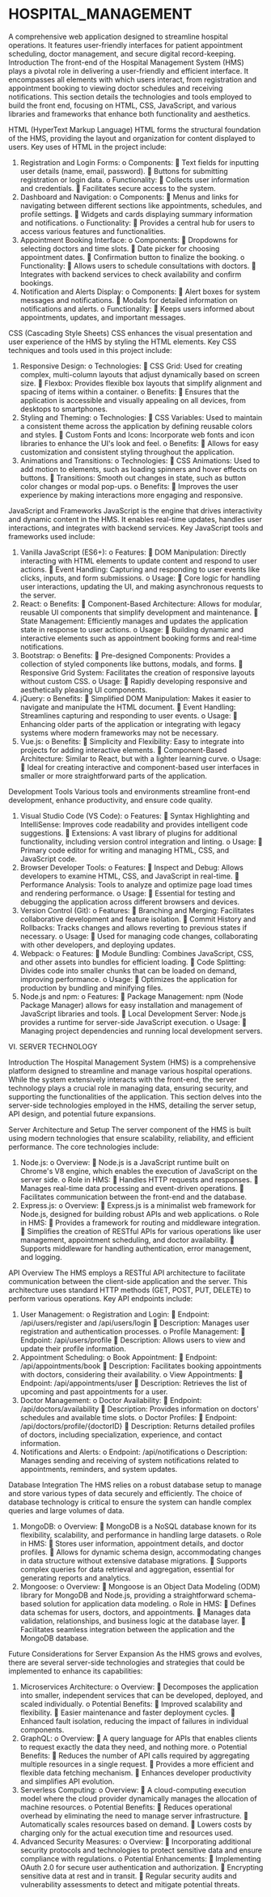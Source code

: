 # HOSPITAL_MANAGEMENT
A comprehensive web application designed to streamline hospital operations. It features user-friendly interfaces for patient appointment scheduling, doctor management, and secure digital record-keeping. 
Introduction
The front-end of the Hospital Management System (HMS) plays a pivotal role in delivering a user-friendly and efficient interface. It encompasses all elements with which users interact, from registration and appointment booking to viewing doctor schedules and receiving notifications. This section details the technologies and tools employed to build the front end, focusing on HTML, CSS, JavaScript, and various libraries and frameworks that enhance both functionality and aesthetics.

HTML (HyperText Markup Language)
HTML forms the structural foundation of the HMS, providing the layout and organization for content displayed to users. Key uses of HTML in the project include:
1.	Registration and Login Forms:
o	Components:
	Text fields for inputting user details (name, email, password).
	Buttons for submitting registration or login data.
o	Functionality:
	Collects user information and credentials.
	Facilitates secure access to the system.
2.	Dashboard and Navigation:
o	Components:
	Menus and links for navigating between different sections like appointments, schedules, and profile settings.
	Widgets and cards displaying summary information and notifications.
o	Functionality:
	Provides a central hub for users to access various features and functionalities.
3.	Appointment Booking Interface:
o	Components:
	Dropdowns for selecting doctors and time slots.
	Date picker for choosing appointment dates.
	Confirmation button to finalize the booking.
o	Functionality:
	Allows users to schedule consultations with doctors.
	Integrates with backend services to check availability and confirm bookings.
4.	Notification and Alerts Display:
o	Components:
	Alert boxes for system messages and notifications.
	Modals for detailed information on notifications and alerts.
o	Functionality:
	Keeps users informed about appointments, updates, and important messages.

CSS (Cascading Style Sheets)
CSS enhances the visual presentation and user experience of the HMS by styling the HTML elements. Key CSS techniques and tools used in this project include:
1.	Responsive Design:
o	Technologies:
	CSS Grid: Used for creating complex, multi-column layouts that adjust dynamically based on screen size.
	Flexbox: Provides flexible box layouts that simplify alignment and spacing of items within a container.
o	Benefits:
	Ensures that the application is accessible and visually appealing on all devices, from desktops to smartphones.
2.	Styling and Theming:
o	Technologies:
	CSS Variables: Used to maintain a consistent theme across the application by defining reusable colors and styles.
	Custom Fonts and Icons: Incorporate web fonts and icon libraries to enhance the UI's look and feel.
o	Benefits:
	Allows for easy customization and consistent styling throughout the application.
3.	Animations and Transitions:
o	Technologies:
	CSS Animations: Used to add motion to elements, such as loading spinners and hover effects on buttons.
	Transitions: Smooth out changes in state, such as button color changes or modal pop-ups.
o	Benefits:
	Improves the user experience by making interactions more engaging and responsive.

JavaScript and Frameworks
JavaScript is the engine that drives interactivity and dynamic content in the HMS. It enables real-time updates, handles user interactions, and integrates with backend services. Key JavaScript tools and frameworks used include:
1.	Vanilla JavaScript (ES6+):
o	Features:
	DOM Manipulation: Directly interacting with HTML elements to update content and respond to user actions.
	Event Handling: Capturing and responding to user events like clicks, inputs, and form submissions.
o	Usage:
	Core logic for handling user interactions, updating the UI, and making asynchronous requests to the server.
2.	React:
o	Benefits:
	Component-Based Architecture: Allows for modular, reusable UI components that simplify development and maintenance.
	State Management: Efficiently manages and updates the application state in response to user actions.
o	Usage:
	Building dynamic and interactive elements such as appointment booking forms and real-time notifications.
3.	Bootstrap:
o	Benefits:
	Pre-designed Components: Provides a collection of styled components like buttons, modals, and forms.
	Responsive Grid System: Facilitates the creation of responsive layouts without custom CSS.
o	Usage:
	Rapidly developing responsive and aesthetically pleasing UI components.
4.	jQuery:
o	Benefits:
	Simplified DOM Manipulation: Makes it easier to navigate and manipulate the HTML document.
	Event Handling: Streamlines capturing and responding to user events.
o	Usage:
	Enhancing older parts of the application or integrating with legacy systems where modern frameworks may not be necessary.
5.	Vue.js:
o	Benefits:
	Simplicity and Flexibility: Easy to integrate into projects for adding interactive elements.
	Component-Based Architecture: Similar to React, but with a lighter learning curve.
o	Usage:
	Ideal for creating interactive and component-based user interfaces in smaller or more straightforward parts of the application.

Development Tools
Various tools and environments streamline front-end development, enhance productivity, and ensure code quality.
1.	Visual Studio Code (VS Code):
o	Features:
	Syntax Highlighting and IntelliSense: Improves code readability and provides intelligent code suggestions.
	Extensions: A vast library of plugins for additional functionality, including version control integration and linting.
o	Usage:
	Primary code editor for writing and managing HTML, CSS, and JavaScript code.
2.	Browser Developer Tools:
o	Features:
	Inspect and Debug: Allows developers to examine HTML, CSS, and JavaScript in real-time.
	Performance Analysis: Tools to analyze and optimize page load times and rendering performance.
o	Usage:
	Essential for testing and debugging the application across different browsers and devices.
3.	Version Control (Git):
o	Features:
	Branching and Merging: Facilitates collaborative development and feature isolation.
	Commit History and Rollbacks: Tracks changes and allows reverting to previous states if necessary.
o	Usage:
	Used for managing code changes, collaborating with other developers, and deploying updates.
4.	Webpack:
o	Features:
	Module Bundling: Combines JavaScript, CSS, and other assets into bundles for efficient loading.
	Code Splitting: Divides code into smaller chunks that can be loaded on demand, improving performance.
o	Usage:
	Optimizes the application for production by bundling and minifying files.
5.	Node.js and npm:
o	Features:
	Package Management: npm (Node Package Manager) allows for easy installation and management of JavaScript libraries and tools.
	Local Development Server: Node.js provides a runtime for server-side JavaScript execution.
o	Usage:
	Managing project dependencies and running local development servers.













VI.	SERVER TECHNOLOGY


Introduction
The Hospital Management System (HMS) is a comprehensive platform designed to streamline and manage various hospital operations. While the system extensively interacts with the front-end, the server technology plays a crucial role in managing data, ensuring security, and supporting the functionalities of the application. This section delves into the server-side technologies employed in the HMS, detailing the server setup, API design, and potential future expansions.

Server Architecture and Setup
The server component of the HMS is built using modern technologies that ensure scalability, reliability, and efficient performance. The core technologies include:
1.	Node.js:
o	Overview:
	Node.js is a JavaScript runtime built on Chrome's V8 engine, which enables the execution of JavaScript on the server side.
o	Role in HMS:
	Handles HTTP requests and responses.
	Manages real-time data processing and event-driven operations.
	Facilitates communication between the front-end and the database.
2.	Express.js:
o	Overview:
	Express.js is a minimalist web framework for Node.js, designed for building robust APIs and web applications.
o	Role in HMS:
	Provides a framework for routing and middleware integration.
	Simplifies the creation of RESTful APIs for various operations like user management, appointment scheduling, and doctor availability.
	Supports middleware for handling authentication, error management, and logging.

API Overview
The HMS employs a RESTful API architecture to facilitate communication between the client-side application and the server. This architecture uses standard HTTP methods (GET, POST, PUT, DELETE) to perform various operations. Key API endpoints include:
1.	User Management:
o	Registration and Login:
	Endpoint: /api/users/register and /api/users/login
	Description: Manages user registration and authentication processes.
o	Profile Management:
	Endpoint: /api/users/profile
	Description: Allows users to view and update their profile information.
2.	Appointment Scheduling:
o	Book Appointment:
	Endpoint: /api/appointments/book
	Description: Facilitates booking appointments with doctors, considering their availability.
o	View Appointments:
	Endpoint: /api/appointments/user
	Description: Retrieves the list of upcoming and past appointments for a user.
3.	Doctor Management:
o	Doctor Availability:
	Endpoint: /api/doctors/availability
	Description: Provides information on doctors' schedules and available time slots.
o	Doctor Profiles:
	Endpoint: /api/doctors/profile/{doctorID}
	Description: Returns detailed profiles of doctors, including specialization, experience, and contact information.
4.	Notifications and Alerts:
o	Endpoint: /api/notifications
o	Description: Manages sending and receiving of system notifications related to appointments, reminders, and system updates.

Database Integration
The HMS relies on a robust database setup to manage and store various types of data securely and efficiently. The choice of database technology is critical to ensure the system can handle complex queries and large volumes of data.
1.	MongoDB:
o	Overview:
	MongoDB is a NoSQL database known for its flexibility, scalability, and performance in handling large datasets.
o	Role in HMS:
	Stores user information, appointment details, and doctor profiles.
	Allows for dynamic schema design, accommodating changes in data structure without extensive database migrations.
	Supports complex queries for data retrieval and aggregation, essential for generating reports and analytics.
2.	Mongoose:
o	Overview:
	Mongoose is an Object Data Modeling (ODM) library for MongoDB and Node.js, providing a straightforward schema-based solution for application data modeling.
o	Role in HMS:
	Defines data schemas for users, doctors, and appointments.
	Manages data validation, relationships, and business logic at the database layer.
	Facilitates seamless integration between the application and the MongoDB database.

Future Considerations for Server Expansion
As the HMS grows and evolves, there are several server-side technologies and strategies that could be implemented to enhance its capabilities:
1.	Microservices Architecture:
o	Overview:
	Decomposes the application into smaller, independent services that can be developed, deployed, and scaled individually.
o	Potential Benefits:
	Improved scalability and flexibility.
	Easier maintenance and faster deployment cycles.
	Enhanced fault isolation, reducing the impact of failures in individual components.
2.	GraphQL:
o	Overview:
	A query language for APIs that enables clients to request exactly the data they need, and nothing more.
o	Potential Benefits:
	Reduces the number of API calls required by aggregating multiple resources in a single request.
	Provides a more efficient and flexible data fetching mechanism.
	Enhances developer productivity and simplifies API evolution.
3.	Serverless Computing:
o	Overview:
	A cloud-computing execution model where the cloud provider dynamically manages the allocation of machine resources.
o	Potential Benefits:
	Reduces operational overhead by eliminating the need to manage server infrastructure.
	Automatically scales resources based on demand.
	Lowers costs by charging only for the actual execution time and resources used.
4.	Advanced Security Measures:
o	Overview:
	Incorporating additional security protocols and technologies to protect sensitive data and ensure compliance with regulations.
o	Potential Enhancements:
	Implementing OAuth 2.0 for secure user authentication and authorization.
	Encrypting sensitive data at rest and in transit.
	Regular security audits and vulnerability assessments to detect and mitigate potential threats.

